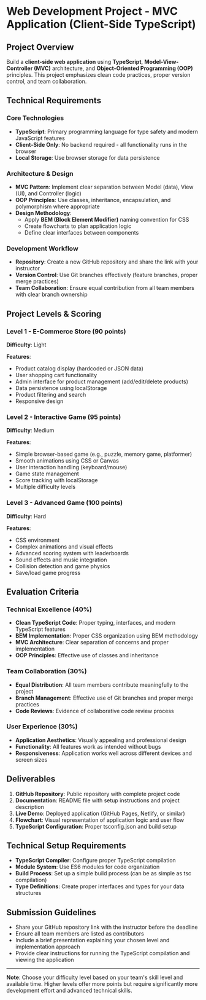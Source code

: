 # Web Development Project - MVC Application (Client-Side TypeScript)

## Project Overview
Build a **client-side web application** using **TypeScript**, **Model-View-Controller (MVC)** architecture, and **Object-Oriented Programming (OOP)** principles. This project emphasizes clean code practices, proper version control, and team collaboration.

## Technical Requirements

### Core Technologies
- **TypeScript**: Primary programming language for type safety and modern JavaScript features
- **Client-Side Only**: No backend required - all functionality runs in the browser
- **Local Storage**: Use browser storage for data persistence

### Architecture & Design
- **MVC Pattern**: Implement clear separation between Model (data), View (UI), and Controller (logic)
- **OOP Principles**: Use classes, inheritance, encapsulation, and polymorphism where appropriate
- **Design Methodology**: 
  - Apply **BEM (Block Element Modifier)** naming convention for CSS
  - Create flowcharts to plan application logic
  - Define clear interfaces between components

### Development Workflow
- **Repository**: Create a new GitHub repository and share the link with your instructor
- **Version Control**: Use Git branches effectively (feature branches, proper merge practices)
- **Team Collaboration**: Ensure equal contribution from all team members with clear branch ownership

## Project Levels & Scoring

### Level 1 - E-Commerce Store (90 points)
**Difficulty**: Light

**Features**:
- Product catalog display (hardcoded or JSON data)
- User shopping cart functionality
- Admin interface for product management (add/edit/delete products)
- Data persistence using localStorage
- Product filtering and search
- Responsive design

### Level 2 - Interactive Game (95 points)
**Difficulty**: Medium

**Features**:
- Simple browser-based game (e.g., puzzle, memory game, platformer)
- Smooth animations using CSS or Canvas
- User interaction handling (keyboard/mouse)
- Game state management
- Score tracking with localStorage
- Multiple difficulty levels

### Level 3 - Advanced Game (100 points)
**Difficulty**: Hard

**Features**:
- CSS environment
- Complex animations and visual effects
- Advanced scoring system with leaderboards
- Sound effects and music integration
- Collision detection and game physics
- Save/load game progress

## Evaluation Criteria

### Technical Excellence (40%)
- **Clean TypeScript Code**: Proper typing, interfaces, and modern TypeScript features
- **BEM Implementation**: Proper CSS organization using BEM methodology
- **MVC Architecture**: Clear separation of concerns and proper implementation
- **OOP Principles**: Effective use of classes and inheritance

### Team Collaboration (30%)
- **Equal Distribution**: All team members contribute meaningfully to the project
- **Branch Management**: Effective use of Git branches and proper merge practices
- **Code Reviews**: Evidence of collaborative code review process

### User Experience (30%)
- **Application Aesthetics**: Visually appealing and professional design
- **Functionality**: All features work as intended without bugs
- **Responsiveness**: Application works well across different devices and screen sizes

## Deliverables
1. **GitHub Repository**: Public repository with complete project code
2. **Documentation**: README file with setup instructions and project description
3. **Live Demo**: Deployed application (GitHub Pages, Netlify, or similar)
4. **Flowchart**: Visual representation of application logic and user flow
5. **TypeScript Configuration**: Proper tsconfig.json and build setup

## Technical Setup Requirements
- **TypeScript Compiler**: Configure proper TypeScript compilation
- **Module System**: Use ES6 modules for code organization
- **Build Process**: Set up a simple build process (can be as simple as tsc compilation)
- **Type Definitions**: Create proper interfaces and types for your data structures

## Submission Guidelines
- Share your GitHub repository link with the instructor before the deadline
- Ensure all team members are listed as contributors
- Include a brief presentation explaining your chosen level and implementation approach
- Provide clear instructions for running the TypeScript compilation and viewing the application

---

**Note**: Choose your difficulty level based on your team's skill level and available time. Higher levels offer more points but require significantly more development effort and advanced technical skills.